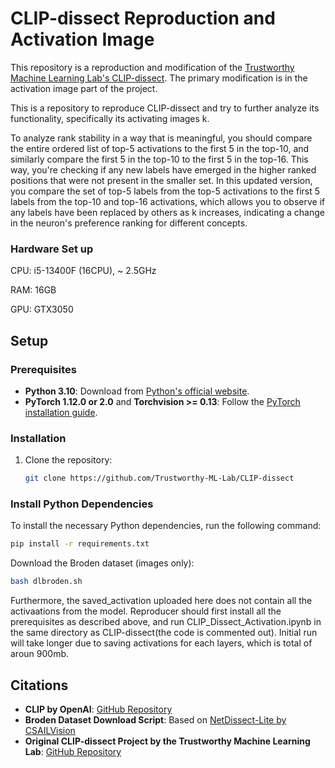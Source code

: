 # CLIP-dissect Reproduction and Activation Image

This repository is a reproduction and modification of the [Trustworthy Machine Learning Lab's CLIP-dissect](https://github.com/Trustworthy-ML-Lab/CLIP-dissect). The primary modification is in the activation image part of the project.

This is a repository to reproduce CLIP-dissect and try to further analyze its functionality, specifically its activating images k. 

To analyze rank stability in a way that is meaningful, you should compare the entire ordered list of top-5 activations to the first 5 in the top-10, and similarly compare the first 5 in the top-10 to the first 5 in the top-16. This way, you're checking if any new labels have emerged in the higher ranked positions that were not present in the smaller set. In this updated version, you compare the set of top-5 labels from the top-5 activations to the first 5 labels from the top-10 and top-16 activations, which allows you to observe if any labels have been replaced by others as k increases, indicating a change in the neuron's preference ranking for different concepts.

### Hardware Set up

CPU: i5-13400F (16CPU), ~ 2.5GHz

RAM: 16GB

GPU: GTX3050

## Setup

### Prerequisites

- **Python 3.10**: Download from [Python's official website](https://www.python.org/downloads/).
- **PyTorch 1.12.0 or 2.0** and **Torchvision >= 0.13**: Follow the [PyTorch installation guide](https://pytorch.org/get-started/previous-versions/).

### Installation

1. Clone the repository:
   ```bash
   git clone https://github.com/Trustworthy-ML-Lab/CLIP-dissect
   
### Install Python Dependencies
To install the necessary Python dependencies, run the following command:
  ```bash
  pip install -r requirements.txt
  ```

Download the Broden dataset (images only):
  ```bash
  bash dlbroden.sh
  ```

Furthermore, the saved_activation uploaded here does not contain all the activaations from the model. Reproducer should first install all the prerequisites as described above, and run CLIP_Dissect_Activation.ipynb in the same directory as CLIP-dissect(the code is commented out). Initial run will take longer due to saving activations for each layers, which is total of aroun 900mb. 

## Citations

- **CLIP by OpenAI**: [GitHub Repository](https://github.com/openai/CLIP)
- **Broden Dataset Download Script**: Based on [NetDissect-Lite by CSAILVision](https://github.com/CSAILVision/NetDissect-Lite)
- **Original CLIP-dissect Project by the Trustworthy Machine Learning Lab**: [GitHub Repository](https://github.com/Trustworthy-ML-Lab/CLIP-dissect)

